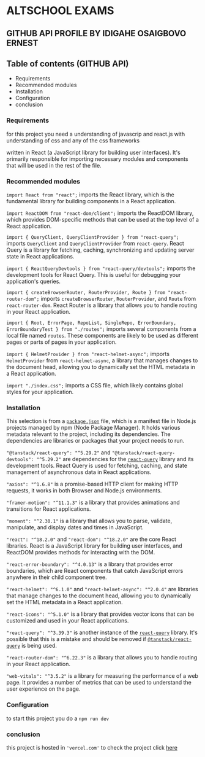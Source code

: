 # ALTSCHOOL EXAMS
## GITHUB API PROFILE BY IDIGAHE OSAIGBOVO ERNEST


## Table of contents (GITHUB API)

- Requirements
- Recommended modules
- Installation
- Configuration
- conclusion

### Requirements 

for this project you need a understanding of javascrip and react.js with understanding of css and any of the css frameworks

written in React (a JavaScript library for building user interfaces). It's primarily responsible for importing necessary modules and components that will be used in the rest of the file.

### Recommended modules 

`import React from "react";` imports the React library, which is the fundamental library for building components in a React application.

`import ReactDOM from "react-dom/client";` imports the ReactDOM library, which provides DOM-specific methods that can be used at the top level of a React application.

`import { QueryClient, QueryClientProvider } from "react-query";` imports `QueryClient` and `QueryClientProvider` from `react-query`. React Query is a library for fetching, caching, synchronizing and updating server state in React applications.

`import { ReactQueryDevtools } from "react-query/devtools";` imports the development tools for React Query. This is useful for debugging your application's queries.

`import { createBrowserRouter, RouterProvider, Route } from "react-router-dom";` imports `createBrowserRouter`, `RouterProvider`, and `Route` from `react-router-dom`. React Router is a library that allows you to handle routing in your React application.

`import { Root, ErrorPage, RepoList, SingleRepo, ErrorBoundary, ErrorBoundaryTest } from "./routes";` imports several components from a local file named `routes`. These components are likely to be used as different pages or parts of pages in your application.

`import { HelmetProvider } from "react-helmet-async";` imports `HelmetProvider` from `react-helmet-async`, a library that manages changes to the document head, allowing you to dynamically set the HTML metadata in a React application.

`import "./index.css";` imports a CSS file, which likely contains global styles for your application.


### Installation

This selection is from a [``package.json``](command:_github.copilot.openRelativePath?%5B%7B%22scheme%22%3A%22file%22%2C%22authority%22%3A%22%22%2C%22path%22%3A%22%2FUsers%2Fuser%2FDocuments%2Fgithub_repo%2Fpackage.json%22%2C%22query%22%3A%22%22%2C%22fragment%22%3A%22%22%7D%5D "/Users/user/Documents/github_repo/package.json") file, which is a manifest file in Node.js projects managed by npm (Node Package Manager). It holds various metadata relevant to the project, including its dependencies. The dependencies are libraries or packages that your project needs to run.

`"@tanstack/react-query": "^5.29.2"` and `"@tanstack/react-query-devtools": "^5.29.2"` are dependencies for the [`react-query`](command:_github.copilot.openSymbolInFile?%5B%22package.json%22%2C%22react-query%22%5D "package.json") library and its development tools. React Query is used for fetching, caching, and state management of asynchronous data in React applications.

`"axios": "^1.6.8"` is a promise-based HTTP client for making HTTP requests, it works in both Browser and Node.js environments.

`"framer-motion": "^11.1.3"` is a library that provides animations and transitions for React applications.

`"moment": "^2.30.1"` is a library that allows you to parse, validate, manipulate, and display dates and times in JavaScript.

`"react": "^18.2.0"` and `"react-dom": "^18.2.0"` are the core React libraries. React is a JavaScript library for building user interfaces, and ReactDOM provides methods for interacting with the DOM.

`"react-error-boundary": "^4.0.13"` is a library that provides error boundaries, which are React components that catch JavaScript errors anywhere in their child component tree.

`"react-helmet": "^6.1.0"` and `"react-helmet-async": "^2.0.4"` are libraries that manage changes to the document head, allowing you to dynamically set the HTML metadata in a React application.

`"react-icons": "^5.1.0"` is a library that provides vector icons that can be customized and used in your React applications.

`"react-query": "^3.39.3"` is another instance of the [`react-query`](command:_github.copilot.openSymbolInFile?%5B%22package.json%22%2C%22react-query%22%5D "package.json") library. It's possible that this is a mistake and should be removed if [`@tanstack/react-query`](command:_github.copilot.openSymbolInFile?%5B%22package.json%22%2C%22%40tanstack%2Freact-query%22%5D "package.json") is being used.

`"react-router-dom": "^6.22.3"` is a library that allows you to handle routing in your React application.

`"web-vitals": "^3.5.2"` is a library for measuring the performance of a web page. It provides a number of metrics that can be used to understand the user experience on the page.


### Configuration 

to start this project you do a `npm run dev` 


### conclusion 

this project is hosted in `'vercel.com'` to check the project click [here](https://altschool-gitapi.vercel.app/)



